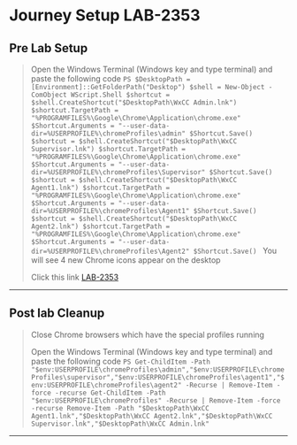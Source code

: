 # Journey Setup LAB-2353

## Pre Lab Setup

> Open the Windows Terminal (Windows key and type terminal) and paste the following code
    ```PS
    $DesktopPath = [Environment]::GetFolderPath("Desktop")
    $shell = New-Object -ComObject WScript.Shell
    $shortcut = $shell.CreateShortcut("$DesktopPath\WxCC Admin.lnk")
    $shortcut.TargetPath = "%PROGRAMFILES%\Google\Chrome\Application\chrome.exe"
    $Shortcut.Arguments = "--user-data-dir=%USERPROFILE%\chromeProfiles\admin"
    $Shortcut.Save()
    $shortcut = $shell.CreateShortcut("$DesktopPath\WxCC Supervisor.lnk")
    $shortcut.TargetPath = "%PROGRAMFILES%\Google\Chrome\Application\chrome.exe"
    $Shortcut.Arguments = "--user-data-dir=%USERPROFILE%\chromeProfiles\Supervisor"
    $Shortcut.Save()
    $shortcut = $shell.CreateShortcut("$DesktopPath\WxCC Agent1.lnk")
    $shortcut.TargetPath = "%PROGRAMFILES%\Google\Chrome\Application\chrome.exe"
    $Shortcut.Arguments = "--user-data-dir=%USERPROFILE%\chromeProfiles\Agent1"
    $Shortcut.Save()
    $shortcut = $shell.CreateShortcut("$DesktopPath\WxCC Agent2.lnk")
    $shortcut.TargetPath = "%PROGRAMFILES%\Google\Chrome\Application\chrome.exe"
    $Shortcut.Arguments = "--user-data-dir=%USERPROFILE%\chromeProfiles\Agent2"
    $Shortcut.Save()
    ```
> You will see 4 new Chrome icons appear on the desktop
>
> Click this link [LAB-2353](https://webexcc-sa.github.io/LAB-2353)

---

## Post lab Cleanup
> Close Chrome browsers which have the special profiles running
>
> Open the Windows Terminal (Windows key and type terminal) and paste the following code
    ```PS
    Get-ChildItem -Path "$env:USERPROFILE\chromeProfiles\admin","$env:USERPROFILE\chromeProfiles\supervisor","$env:USERPROFILE\chromeProfiles\agent1","$env:USERPROFILE\chromeProfiles\agent2" -Recurse | Remove-Item -force -recurse
    Get-ChildItem -Path "$env:USERPROFILE\chromeProfiles" -Recurse | Remove-Item -force -recurse
    Remove-Item -Path "$DesktopPath\WxCC Agent1.lnk","$DesktopPath\WxCC Agent2.lnk","$DesktopPath\WxCC Supervisor.lnk","$DesktopPath\WxCC Admin.lnk"
    ```

---